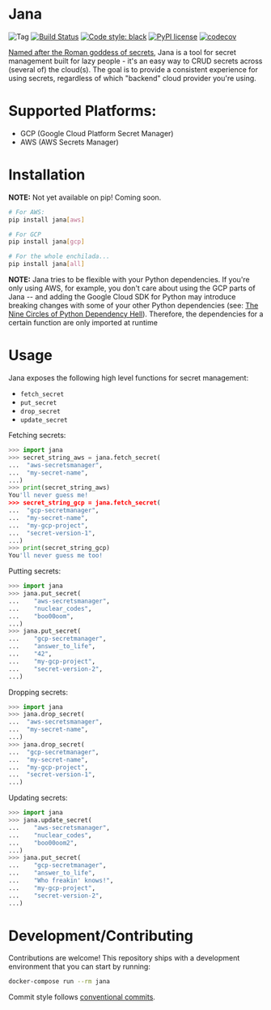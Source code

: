 # Jana

![Tag](https://img.shields.io/github/v/tag/zack-klein/jana.svg) [![Build Status](https://travis-ci.com/zack-klein/jana.svg?branch=master)](https://travis-ci.com/zack-klein/snowbird) [![Code style: black](https://img.shields.io/badge/code%20style-black-000000.svg)](https://github.com/psf/black) [![PyPI license](https://img.shields.io/pypi/l/ansicolortags.svg)](https://pypi.python.org/pypi/ansicolortags/) [![codecov](https://codecov.io/gh/zack-klein/jana/branch/master/graph/badge.svg)](https://codecov.io/gh/zack-klein/jana)


[Named after the Roman goddess of secrets](https://en.wikipedia.org/wiki/Janus), Jana is a tool for secret management built for lazy people - it's an easy way to CRUD secrets across (several of) the cloud(s). The goal is to provide a consistent experience for using secrets, regardless of which "backend" cloud provider you're using.

# Supported Platforms:
- GCP (Google Cloud Platform Secret Manager)
- AWS (AWS Secrets Manager)

# Installation

**NOTE:** Not yet available on pip! Coming soon.

```bash
# For AWS:
pip install jana[aws]

# For GCP
pip install jana[gcp]

# For the whole enchilada...
pip install jana[all]
```

**NOTE:** Jana tries to be flexible with your Python dependencies. If you're only using AWS, for example, you don't care about using the GCP parts of Jana -- and adding the Google Cloud SDK for Python may introduce breaking changes with some of your other Python dependencies (see: [The Nine Circles of Python Dependency Hell](https://medium.com/knerd/the-nine-circles-of-python-dependency-hell-481d53e3e025)). Therefore, the dependencies for a certain function are only imported at runtime

# Usage

Jana exposes the following high level functions for secret management:
  - `fetch_secret`
  - `put_secret`
  - `drop_secret`
  - `update_secret`

Fetching secrets:
```python
>>> import jana
>>> secret_string_aws = jana.fetch_secret(
...  "aws-secretsmanager",
...  "my-secret-name",
...)
>>> print(secret_string_aws)
You'll never guess me!
>>> secret_string_gcp = jana.fetch_secret(
...  "gcp-secretmanager",
...  "my-secret-name",
...  "my-gcp-project",
...  "secret-version-1",
...)
>>> print(secret_string_gcp)
You'll never guess me too!
```

Putting secrets:
```python
>>> import jana
>>> jana.put_secret(
...    "aws-secretsmanager",
...    "nuclear_codes",
...    "boo00oom",
...)
>>> jana.put_secret(
...    "gcp-secretmanager",
...    "answer_to_life",
...    "42",
...    "my-gcp-project",
...    "secret-version-2",
...)
```

Dropping secrets:
```python
>>> import jana
>>> jana.drop_secret(
...  "aws-secretsmanager",
...  "my-secret-name",
...)
>>> jana.drop_secret(
...  "gcp-secretmanager",
...  "my-secret-name",
...  "my-gcp-project",
...  "secret-version-1",
...)
```

Updating secrets:
```python
>>> import jana
>>> jana.update_secret(
...    "aws-secretsmanager",
...    "nuclear_codes",
...    "boo00oom2",
...)
>>> jana.put_secret(
...    "gcp-secretmanager",
...    "answer_to_life",
...    "Who freakin' knows!",
...    "my-gcp-project",
...    "secret-version-2",
...)
```

# Development/Contributing

Contributions are welcome! This repository ships with a development environment that you can start by running:
```bash
docker-compose run --rm jana
```

Commit style follows [conventional commits](https://www.conventionalcommits.org/en/v1.0.0/).
